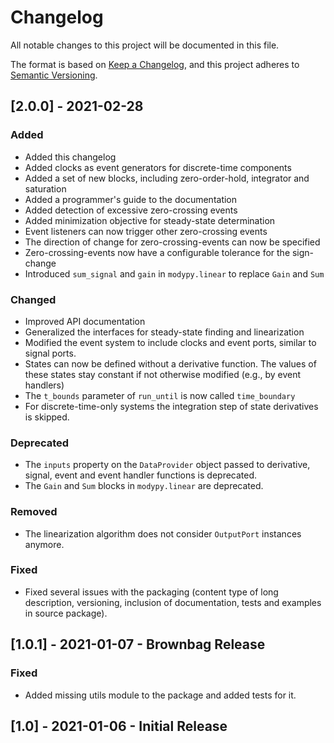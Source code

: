 # Changelog
All notable changes to this project will be documented in this file.

The format is based on [Keep a Changelog](https://keepachangelog.com/en/1.0.0/),
and this project adheres to [Semantic Versioning](https://semver.org/spec/v2.0.0.html).

## [2.0.0] - 2021-02-28
### Added
- Added this changelog
- Added clocks as event generators for discrete-time components
- Added a set of new blocks, including zero-order-hold, integrator and saturation
- Added a programmer's guide to the documentation
- Added detection of excessive zero-crossing events
- Added minimization objective for steady-state determination
- Event listeners can now trigger other zero-crossing events
- The direction of change for zero-crossing-events can now be specified
- Zero-crossing-events now have a configurable tolerance for the sign-change
- Introduced ``sum_signal`` and ``gain`` in ``modypy.linear`` to replace
  ``Gain`` and ``Sum``
### Changed
- Improved API documentation
- Generalized the interfaces for steady-state finding and linearization
- Modified the event system to include clocks and event ports, similar to signal
  ports.
- States can now be defined without a derivative function. The values of these
  states stay constant if not otherwise modified (e.g., by event handlers)
- The ``t_bounds`` parameter of ``run_until`` is now called ``time_boundary``
- For discrete-time-only systems the integration step of state derivatives is
  skipped.
### Deprecated
- The ``inputs`` property on the ``DataProvider`` object passed to derivative,
  signal, event and event handler functions is deprecated.
- The ``Gain`` and ``Sum`` blocks in ``modypy.linear`` are deprecated.
### Removed
- The linearization algorithm does not consider ``OutputPort`` instances
  anymore.
### Fixed
- Fixed several issues with the packaging (content type of long description,
  versioning, inclusion of documentation, tests and examples in source package).

## [1.0.1] - 2021-01-07 - Brownbag Release
### Fixed
- Added missing utils module to the package and added tests for it.

## [1.0] - 2021-01-06 - Initial Release
